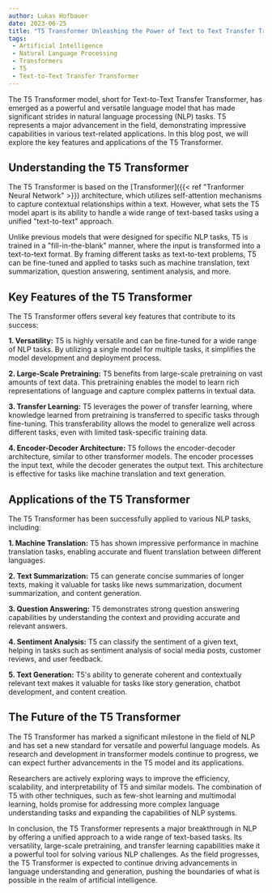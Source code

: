 ```yaml
---
author: Lukas Hofbauer
date: 2023-06-25
title: "T5 Transformer Unleashing the Power of Text to Text Transfer Transformer"
tags: 
 - Artificial Intelligence
 - Natural Language Processing
 - Transformers
 - T5
 - Text-to-Text Transfer Transformer
---
```

The T5 Transformer model, short for Text-to-Text Transfer Transformer, has emerged as a powerful and versatile language model that has made significant strides in natural language processing (NLP) tasks. T5 represents a major advancement in the field, demonstrating impressive capabilities in various text-related applications. In this blog post, we will explore the key features and applications of the T5 Transformer.

## Understanding the T5 Transformer

The T5 Transformer is based on the [Transformer]({{< ref "Tranformer Neural Network" >}}) architecture, which utilizes self-attention mechanisms to capture contextual relationships within a text. However, what sets the T5 model apart is its ability to handle a wide range of text-based tasks using a unified "text-to-text" approach.

Unlike previous models that were designed for specific NLP tasks, T5 is trained in a "fill-in-the-blank" manner, where the input is transformed into a text-to-text format. By framing different tasks as text-to-text problems, T5 can be fine-tuned and applied to tasks such as machine translation, text summarization, question answering, sentiment analysis, and more.

## Key Features of the T5 Transformer

The T5 Transformer offers several key features that contribute to its success:

**1. Versatility:** T5 is highly versatile and can be fine-tuned for a wide range of NLP tasks. By utilizing a single model for multiple tasks, it simplifies the model development and deployment process.

**2. Large-Scale Pretraining:** T5 benefits from large-scale pretraining on vast amounts of text data. This pretraining enables the model to learn rich representations of language and capture complex patterns in textual data.

**3. Transfer Learning:** T5 leverages the power of transfer learning, where knowledge learned from pretraining is transferred to specific tasks through fine-tuning. This transferability allows the model to generalize well across different tasks, even with limited task-specific training data.

**4. Encoder-Decoder Architecture:** T5 follows the encoder-decoder architecture, similar to other transformer models. The encoder processes the input text, while the decoder generates the output text. This architecture is effective for tasks like machine translation and text generation.

## Applications of the T5 Transformer

The T5 Transformer has been successfully applied to various NLP tasks, including:

**1. Machine Translation:** T5 has shown impressive performance in machine translation tasks, enabling accurate and fluent translation between different languages.

**2. Text Summarization:** T5 can generate concise summaries of longer texts, making it valuable for tasks like news summarization, document summarization, and content generation.

**3. Question Answering:** T5 demonstrates strong question answering capabilities by understanding the context and providing accurate and relevant answers.

**4. Sentiment Analysis:** T5 can classify the sentiment of a given text, helping in tasks such as sentiment analysis of social media posts, customer reviews, and user feedback.

**5. Text Generation:** T5's ability to generate coherent and contextually relevant text makes it valuable for tasks like story generation, chatbot development, and content creation.

## The Future of the T5 Transformer

The T5 Transformer has marked a significant milestone in the field of NLP and has set a new standard for versatile and powerful language models. As research and development in transformer models continue to progress, we can expect further advancements in the T5 model and its applications.

Researchers are actively exploring ways to improve the efficiency, scalability, and interpretability of T5 and similar models. The combination of T5 with other techniques, such as few-shot learning and multimodal learning, holds promise for addressing more complex language understanding tasks and expanding the capabilities of NLP systems.

In conclusion, the T5 Transformer represents a major breakthrough in NLP by offering a unified approach to a wide range of text-based tasks. Its versatility, large-scale pretraining, and transfer learning capabilities make it a powerful tool for solving various NLP challenges. As the field progresses, the T5 Transformer is expected to continue driving advancements in language understanding and generation, pushing the boundaries of what is possible in the realm of artificial intelligence.
